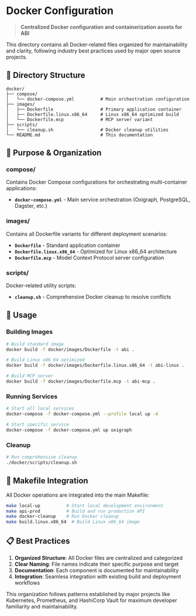 # Docker Configuration

> **Centralized Docker configuration and containerization assets for ABI**

This directory contains all Docker-related files organized for maintainability and clarity, following industry best practices used by major open source projects.

## 📁 Directory Structure

```
docker/
├── compose/
│   └── docker-compose.yml          # Main orchestration configuration
├── images/
│   ├── Dockerfile                  # Primary application container
│   ├── Dockerfile.linux.x86_64     # Linux x86_64 optimized build
│   └── Dockerfile.mcp              # MCP server variant
├── scripts/
│   └── cleanup.sh                  # Docker cleanup utilities
└── README.md                       # This documentation
```

## 🎯 Purpose & Organization

### **compose/**
Contains Docker Compose configurations for orchestrating multi-container applications:
- **`docker-compose.yml`** - Main service orchestration (Oxigraph, PostgreSQL, Dagster, etc.)

### **images/**
Contains all Dockerfile variants for different deployment scenarios:
- **`Dockerfile`** - Standard application container
- **`Dockerfile.linux.x86_64`** - Optimized for Linux x86_64 architecture
- **`Dockerfile.mcp`** - Model Context Protocol server configuration

### **scripts/**
Docker-related utility scripts:
- **`cleanup.sh`** - Comprehensive Docker cleanup to resolve conflicts

## 🚀 Usage

### Building Images
```bash
# Build standard image
docker build -f docker/images/Dockerfile -t abi .

# Build Linux x86_64 optimized
docker build -f docker/images/Dockerfile.linux.x86_64 -t abi-linux .

# Build MCP server
docker build -f docker/images/Dockerfile.mcp -t abi-mcp .
```

### Running Services
```bash
# Start all local services
docker-compose -f docker-compose.yml --profile local up -d

# Start specific service
docker-compose -f docker-compose.yml up oxigraph
```

### Cleanup
```bash
# Run comprehensive cleanup
./docker/scripts/cleanup.sh
```

## 🔧 Makefile Integration

All Docker operations are integrated into the main Makefile:

```bash
make local-up          # Start local development environment
make api-prod          # Build and run production API
make docker-cleanup    # Run Docker cleanup
make build.linux.x86_64  # Build Linux x86_64 image
```

## 📋 Best Practices

1. **Organized Structure**: All Docker files are centralized and categorized
2. **Clear Naming**: File names indicate their specific purpose and target
3. **Documentation**: Each component is documented for maintainability
4. **Integration**: Seamless integration with existing build and deployment workflows

This organization follows patterns established by major projects like Kubernetes, Prometheus, and HashiCorp Vault for maximum developer familiarity and maintainability.
